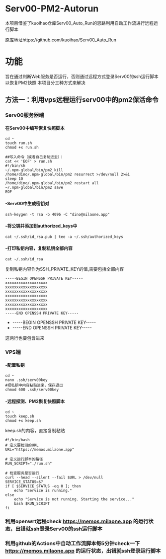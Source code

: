 # Serv00-PM2-Autorun

本项目借鉴了kuoihao仓库Serv00_Auto_Run的思路利用自动工作流进行远程运行脚本

原库地址https://github.com/kuoihao/Serv00_Auto_Run


# 功能
旨在通过判断Web服务是否运行，否则通过远程方式登录Serv00的ssh运行脚本以恢复PM2快照 
本项目分三种方式来解决

## 方法一：利用vps远程运行serv00中的pm2保活命令

### Serv00服务器端
#### 在Serv00中编写恢复快照脚本
```
cd ~
touch run.sh
chmod +x run.sh

##写入命令（或者自己复制进去）：
cat << 'EOF' > run.sh
#!/bin/sh
~/.npm-global/bin/pm2 kill
/home/dino/.npm-global/bin/pm2 resurrect >/dev/null 2>&1
sleep 10
/home/dino/.npm-global/bin/pm2 restart all
~/.npm-global/bin/pm2 save
EOF
```
#### -Serv00中生成密钥对
```
ssh-keygen -t rsa -b 4096 -C "dino@milaone.app"
```
#### -将公钥并添加到authorized_keys中
    
```
cat ~/.ssh/id_rsa.pub | tee -a ~/.ssh/authorized_keys
```
#### -打印私钥内容，复制私钥全部内容
```
cat ~/.ssh/id_rsa
```
复制私钥内容作为SSH_PRIVATE_KEY的值,需要包括全部内容
```
-----BEGIN OPENSSH PRIVATE KEY-----
xxxxxxxxxxxxxxxxxxx
xxxxxxxxxxxxxxxxxxx
xxxxxxxxxxxxxxxxxxx
xxxxxxxxxxxxxxxxxxx
xxxxxxxxxxxxxxxxxxx
xxxxxxxxxxxxxxxxxxx
xxxxxxxxxxxxxxxxxxx
-----END OPENSSH PRIVATE KEY-----
```

- -----BEGIN OPENSSH PRIVATE KEY-----
- -----END OPENSSH PRIVATE KEY-----

这两行也要包含进来
### VPS端
#### -配置私钥
```
cd ~
nano .ssh/serv00key
#把私钥中内容粘贴进来，保存退出
chmod 600 .ssh/serv00key
```
#### -远程探测、PM2恢复快照脚本

```
cd ~
touch keep.sh
chmod +x keep.sh
```

keep.sh的内容，直接复制粘贴
```
#!/bin/bash
# 定义要检测的URL
URL="https://memos.milaone.app"

# 定义运行脚本的路径
RUN_SCRIPT="./run.sh"

# 检查服务是否运行
curl --head --silent --fail $URL > /dev/null
SERVICE_STATUS=$?
if [ $SERVICE_STATUS -eq 0 ]; then
    echo "Service is running."
else
    echo "Service is not running. Starting the service..."
    bash $RUN_SCRIPT
fi

```




### 利用openwrt远程check https://memos.milaone.app 的运行状态，出错就ssh登录Serv00的ssh运行脚本



### 利用github的Actions中自动工作流脚本每5分钟check一下 https://memos.milaone.app 的运行状态，出错就ssh登录运行脚本